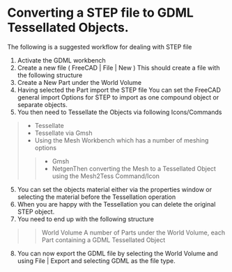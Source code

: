 # Converting a STEP file to GDML Tessellated Objects.

The following is a suggested workflow for dealing with STEP file
1. Activate the GDML workbench
2. Create a new file ( FreeCAD | File | New )
This should create a file with the following structure
3. Create a New Part under the World Volume
4. Having selected the Part import the STEP file
You can set the FreeCAD general import Options for STEP to import as one compound object or separate objects.
5. You then need to Tessellate the Objects via following Icons/Commands
> * Tessellate
> * Tessellate via Gmsh
> * Using the Mesh Workbench which has a number of meshing options
>> * Gmsh
>> * NetgenThen converting the Mesh to a Tessellated Object using the Mesh2Tess Command/Icon
5. You can set the objects material either via the properties window or selecting the material before the Tessellation operation
6. When you are happy with the Tessellation you can delete the original STEP object.
7. You need to end up with the following structure
>> World Volume
>> A number of Parts under the World Volume, each Part containing a GDML Tessellated Object
8. You can now export the GDML file by selecting the World Volume and using File | Export and selecting GDML as the file type.  